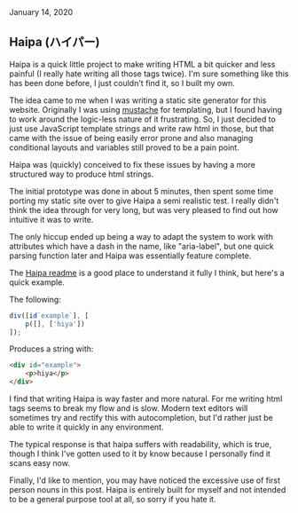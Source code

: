 <div class="postTitle">
    <date>January 14, 2020</date>
    <h2>Haipa (ハイパー)</h2>
    <!-- <date>January 14, 2020</date> -->
    <div></div>
</div>

Haipa is a quick little project to make writing HTML a bit quicker and less painful (I really hate writing all those tags twice). I'm sure something like this has been done before, I just couldn't find it, so I built my own.

The idea came to me when I was writing a static site generator for this website.  Originally I was using [mustache](https://mustache.github.io/) for templating, but I found having to work around the logic-less nature of it frustrating.  So, I just decided to just use JavaScript template strings and write raw html in those, but that came with the issue of being easily error prone and also managing conditional layouts and variables still proved to be a pain point.  

Haipa was (quickly) conceived to fix these issues by having a more structured way to produce html strings. 

The initial prototype was done in about 5 minutes, then spent some time porting my static site over to give Haipa a semi realistic test.  I really didn't think the idea through for very long, but was very pleased to find out how intuitive it was to write.

The only hiccup ended up being a way to adapt the system to work with attributes which have a dash in the name, like "aria-label", but one quick parsing function later and Haipa was essentially feature complete.

The [Haipa readme](https://github.com/matteron/Haipa) is a good place to understand it fully I think, but here's a quick example.

The following:
```javascript
div([id`example`], [
    p([], ['hiya'])
]);
```

Produces a string with:
```html
<div id="example">
    <p>hiya</p>
</div>
```

I find that writing Haipa is way faster and more natural.  For me writing html tags seems to break my flow and is slow.  Modern text editors will sometimes try and rectify this with autocompletion, but I'd rather just be able to write it quickly in any environment.

The typical response is that haipa suffers with readability, which is true, though I think I've gotten used to it by know because I personally find it scans easy now.

Finally, I'd like to mention, you may have noticed the excessive use of first person nouns in this post.  Haipa is entirely built for myself and not intended to be a general purpose tool at all, so sorry if you hate it.